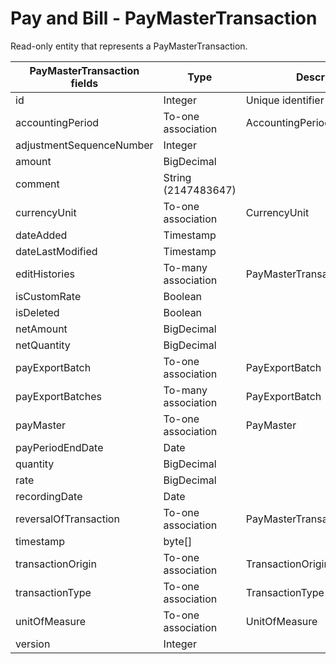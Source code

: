 # Pay and Bill - PayMasterTransaction

Read-only entity that represents a PayMasterTransaction.

<table>
    <colgroup>
        <col width="20%" />
        <col width="20%" />
        <col width="20%" />
        <col width="20%" />
        <col width="20%" />
    </colgroup>
    <thead>
        <tr class="header">
            <th>PayMasterTransaction fields</th>
            <th>Type</th>
            <th>Description</th>
            <th>Not null</th>
            <th>Read-only</th>
        </tr>
    </thead>
    <tbody>
        <tr class="even">
            <td>id</td>
            <td>Integer</td>
            <td>Unique identifier for this entity.</td>
            <td>X</td>
            <td>X</td>
        </tr>
        <tr class="odd">
            <td>accountingPeriod</td>
            <td>To-one association</td>
            <td>AccountingPeriod</td>
            <td></td>
            <td>X</td>
        </tr>
        <tr class="even">
            <td>adjustmentSequenceNumber</td>
            <td>Integer</td>
            <td></td>
            <td>X</td>
            <td>X</td>
        </tr>
        <tr class="odd">
            <td>amount</td>
            <td>BigDecimal</td>
            <td></td>
            <td>X</td>
            <td></td>
        </tr>
        <tr class="even">
            <td>comment</td>
            <td>String (2147483647)</td>
            <td></td>
            <td></td>
            <td>X</td>
        </tr>
        <tr class="odd">
            <td>currencyUnit</td>
            <td>To-one association</td>
            <td>CurrencyUnit</td>
            <td>X</td>
            <td>X</td>
        </tr>
        <tr class="even">
            <td>dateAdded</td>
            <td>Timestamp</td>
            <td></td>
            <td>X</td>
            <td>X</td>
        </tr>
        <tr class="odd">
            <td>dateLastModified</td>
            <td>Timestamp</td>
            <td></td>
            <td>X</td>
            <td>X</td>
        </tr>
        <tr class="even">
            <td>editHistories</td>
            <td>To-many association</td>
            <td>PayMasterTransactionEditHistory</td>
            <td></td>
            <td>X</td>
        </tr>
        <tr class="odd">
            <td>isCustomRate</td>
            <td>Boolean</td>
            <td></td>
            <td>X</td>
            <td></td>
        </tr>
        <tr class="even">
            <td>isDeleted</td>
            <td>Boolean</td>
            <td></td>
            <td></td>
            <td></td>
        </tr>
        <tr class="odd">
            <td>netAmount</td>
            <td>BigDecimal</td>
            <td></td>
            <td></td>
            <td>X</td>
        </tr>
        <tr class="even">
            <td>netQuantity</td>
            <td>BigDecimal</td>
            <td></td>
            <td></td>
            <td>X</td>
        </tr>
        <tr class="odd">
            <td>payExportBatch</td>
            <td>To-one association</td>
            <td>PayExportBatch</td>
            <td></td>
            <td>X</td>
        </tr>
        <tr class="even">
            <td>payExportBatches</td>
            <td>To-many association</td>
            <td>PayExportBatch</td>
            <td></td>
            <td></td>
        </tr>
        <tr class="odd">
            <td>payMaster</td>
            <td>To-one association</td>
            <td>PayMaster</td>
            <td>X</td>
            <td>X</td>
        </tr>
        <tr class="even">
            <td>payPeriodEndDate</td>
            <td>Date</td>
            <td></td>
            <td></td>
            <td>X</td>
        </tr>
        <tr class="odd">
            <td>quantity</td>
            <td>BigDecimal</td>
            <td></td>
            <td></td>
            <td></td>
        </tr>
        <tr class="even">
            <td>rate</td>
            <td>BigDecimal</td>
            <td></td>
            <td></td>
            <td></td>
        </tr>
        <tr class="odd">
            <td>recordingDate</td>
            <td>Date</td>
            <td></td>
            <td>X</td>
            <td>X</td>
        </tr>
        <tr class="even">
            <td>reversalOfTransaction</td>
            <td>To-one association</td>
            <td>PayMasterTransaction</td>
            <td></td>
            <td>X</td>
        </tr>
        <tr class="odd">
            <td>timestamp</td>
            <td>byte[]</td>
            <td></td>
            <td></td>
            <td>X</td>
        </tr>
        <tr class="even">
            <td>transactionOrigin</td>
            <td>To-one association</td>
            <td>TransactionOrigin</td>
            <td>X</td>
            <td>X</td>
        </tr>
        <tr class="odd">
            <td>transactionType</td>
            <td>To-one association</td>
            <td>TransactionType</td>
            <td>X</td>
            <td>X</td>
        </tr>
        <tr class="even">
            <td>unitOfMeasure</td>
            <td>To-one association</td>
            <td>UnitOfMeasure</td>
            <td>X</td>
            <td></td>
        </tr>
        <tr class="odd">
            <td>version</td>
            <td>Integer</td>
            <td></td>
            <td></td>
            <td>X</td>
        </tr>
    </tbody>
</table>


